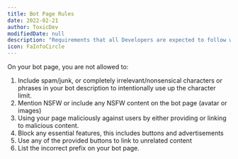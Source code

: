 ```yaml
---
title: Bot Page Rules
date: 2022-02-21
author: ToxicDev
modifiedDate: null
description: "Requirements that all Developers are expected to follow when editing your Bot Page"
icon: FaInfoCircle
---
```


On your bot page, you are not allowed to:
  1. Include spam/junk, or completely irrelevant/nonsensical characters or phrases in your bot description to intentionally use up the character limit.
  2. Mention NSFW or include any NSFW content on the bot page (avatar or images)
  3. Using your page maliciously against users by either providing or linking to malicious content. 
  4. Block any essential features, this includes buttons and advertisements 
  5. Use any of the provided buttons to link to unrelated content 
  6. List the incorrect prefix on your bot page.